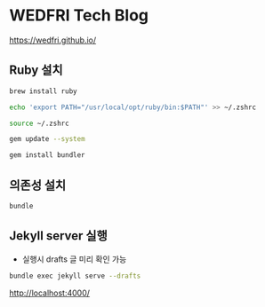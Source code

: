 # WEDFRI Tech Blog

https://wedfri.github.io/


## Ruby 설치

```bash
brew install ruby

echo 'export PATH="/usr/local/opt/ruby/bin:$PATH"' >> ~/.zshrc

source ~/.zshrc

gem update --system

gem install bundler
```

## 의존성 설치

```bash
bundle
```

## Jekyll server 실행

- 실행시 drafts 글 미리 확인 가능

```bash
bundle exec jekyll serve --drafts
```

<http://localhost:4000/>
